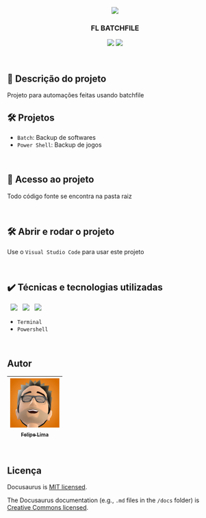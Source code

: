<p align="center"><img src="https://upload.wikimedia.org/wikipedia/commons/f/f9/Windows_Terminal_Logo.png" width="170" align="center"></p>
<h3 align="center">FL BATCHFILE</h3>
<p align="center">
<img src="https://img.shields.io/badge/STATUS-EM%20DESENVOLVIMENTO-c2c2c2">
<img src="https://img.shields.io/badge/PROJECT%20VERSION-1.0.0-222222">
</p>

<BR>

## 📃 Descrição do projeto

<p align="justify">
 Projeto para automações feitas usando batchfile



<BR>

## 🛠️ Projetos

- `Batch`: Backup de softwares
- `Power Shell`: Backup de jogos

<BR>

## 📁 Acesso ao projeto

Todo código fonte se encontra na pasta raiz

<BR>

## 🛠️ Abrir e rodar o projeto

Use o ``Visual Studio Code`` para usar este projeto

<BR>

## ✔️ Técnicas e tecnologias utilizadas

<p align="justify">
&nbsp;&nbsp;<img width="90" src="https://cdn.jsdelivr.net/gh/devicons/devicon/icons/git/git-original.svg">
&nbsp;&nbsp;<img width="90"  src="https://upload.wikimedia.org/wikipedia/commons/f/f9/Windows_Terminal_Logo.png">
&nbsp;&nbsp;<img width="90" src="https://cdn.jsdelivr.net/gh/devicons/devicon/icons/vscode/vscode-original.svg">
</p>

- ``Terminal``
- ``Powershell``

<BR>

## Autor

| [<img src="https://github.com/felip3fl/felip3fl/blob/main/Material/Nick/nick1.jpg?raw=true" width=115><br><sub>Felipe Lima</sub>](https://github.com/felip3fl) | 
| :---: 
  
<BR>
  
## Licença

Docusaurus is [MIT licensed](./LICENSE).

The Docusaurus documentation (e.g., `.md` files in the `/docs` folder) is [Creative Commons licensed](./LICENSE-docs).
